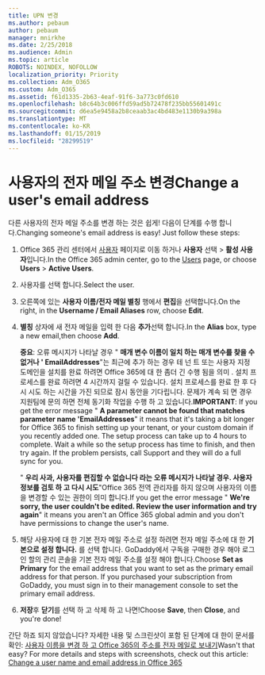 ```yaml
---
title: UPN 변경
ms.author: pebaum
author: pebaum
manager: mnirkhe
ms.date: 2/25/2018
ms.audience: Admin
ms.topic: article
ROBOTS: NOINDEX, NOFOLLOW
localization_priority: Priority
ms.collection: Adm_O365
ms.custom: Adm_O365
ms.assetid: f61d1335-2b63-4eaf-91f6-3a773c0fd610
ms.openlocfilehash: b8c64b3c006ffd59ad5b72478f235bb55601491c
ms.sourcegitcommit: d6ea5e9458a2b8ceaab3ac4bd483e1130b9a398a
ms.translationtype: MT
ms.contentlocale: ko-KR
ms.lasthandoff: 01/15/2019
ms.locfileid: "28299519"
---
```

# <a name="change-a-users-email-address"></a><span data-ttu-id="8751c-102">사용자의 전자 메일 주소 변경</span><span class="sxs-lookup"><span data-stu-id="8751c-102">Change a user's email address</span></span>

<span data-ttu-id="8751c-p101">다른 사용자의 전자 메일 주소를 변경 하는 것은 쉽게! 다음이 단계를 수행 합니다.</span><span class="sxs-lookup"><span data-stu-id="8751c-p101">Changing someone's email address is easy! Just follow these steps:</span></span>
  
1. <span data-ttu-id="8751c-105">Office 365 관리 센터에서 [사용자](https://go.microsoft.com/fwlink/p/?linkid=834822) 페이지로 이동 하거나 **사용자** 선택 \> **활성 사용자**입니다.</span><span class="sxs-lookup"><span data-stu-id="8751c-105">In the Office 365 admin center, go to the [Users](https://go.microsoft.com/fwlink/p/?linkid=834822) page, or choose **Users** \> **Active Users**.</span></span>
    
2. <span data-ttu-id="8751c-106">사용자를 선택 합니다.</span><span class="sxs-lookup"><span data-stu-id="8751c-106">Select the user.</span></span>
    
3. <span data-ttu-id="8751c-107">오른쪽에 있는 **사용자 이름/전자 메일 별칭** 행에서 **편집**을 선택합니다.</span><span class="sxs-lookup"><span data-stu-id="8751c-107">On the right, in the **Username / Email Aliases** row, choose **Edit**.</span></span>
    
4. <span data-ttu-id="8751c-108">**별칭** 상자에 새 전자 메일을 입력 한 다음 **추가**선택 합니다.</span><span class="sxs-lookup"><span data-stu-id="8751c-108">In the **Alias** box, type a new email,then choose **Add**.</span></span>
    
    <span data-ttu-id="8751c-p102">**중요**: 오류 메시지가 나타날 경우 " **매개 변수 이름이 일치 하는 매개 변수를 찾을 수 없거나 ' EmailAddresses**"는 최근에 추가 하는 경우 테 넌 트 또는 사용자 지정 도메인을 설치를 완료 하려면 Office 365에 대 한 좀더 긴 수행 됨을 의미 . 설치 프로세스를 완료 하려면 4 시간까지 걸릴 수 있습니다. 설치 프로세스를 완료 한 후 다시 시도 하는 시간을 가진 되므로 잠시 동안을 기다립니다. 문제가 계속 되 면 경우 지원팀에 문의 하면 전체 동기화 작업을 수행 하 고 있습니다.</span><span class="sxs-lookup"><span data-stu-id="8751c-p102">**IMPORTANT**: If you get the error message " **A parameter cannot be found that matches parameter name 'EmailAddresses**" it means that it's taking a bit longer for Office 365 to finish setting up your tenant, or your custom domain if you recently added one. The setup process can take up to 4 hours to complete. Wait a while so the setup process has time to finish, and then try again. If the problem persists, call Support and they will do a full sync for you.</span></span>
    
    <span data-ttu-id="8751c-113">" **우리 사과, 사용자를 편집할 수 없습니다 라는 오류 메시지가 나타날 경우. 사용자 정보를 검토 하 고 다시 시도**"Office 365 전역 관리자를 하지 않으며 사용자의 이름을 변경할 수 있는 권한이 의미 합니다.</span><span class="sxs-lookup"><span data-stu-id="8751c-113">If you get the error message " **We're sorry, the user couldn't be edited. Review the user information and try again**" it means you aren't an Office 365 global admin and you don't have permissions to change the user's name.</span></span>
    
5. <span data-ttu-id="8751c-p103">해당 사용자에 대 한 기본 전자 메일 주소로 설정 하려면 전자 메일 주소에 대 한 **기본으로 설정 합니다.** 를 선택 합니다. GoDaddy에서 구독을 구매한 경우 해야 로그인 할의 관리 콘솔을 기본 전자 메일 주소를 설정 해야 합니다.</span><span class="sxs-lookup"><span data-stu-id="8751c-p103">Choose **Set as Primary** for the email address that you want to set as the primary email address for that person. If you purchased your subscription from GoDaddy, you must sign in to their management console to set the primary email address.</span></span> 
    
6. <span data-ttu-id="8751c-116">**저장**후 **닫기**를 선택 하 고 삭제 하 고 나면!</span><span class="sxs-lookup"><span data-stu-id="8751c-116">Choose **Save**, then **Close**, and you're done!</span></span>
    
<span data-ttu-id="8751c-p104">간단 하죠 되지 않았습니다? 자세한 내용 및 스크린샷이 포함 된 단계에 대 한이 문서를 확인: [사용자 이름을 변경 하 고 Office 365의 주소를 전자 메일로 보내기](https://support.office.com/article/https://support.office.com/en-us/article/Change-a-user-name-and-email-address-in-Office-365-fb5ac074-e203-4e1f-9843-b9d1a3e03297.aspx)</span><span class="sxs-lookup"><span data-stu-id="8751c-p104">Wasn't that easy? For more details and steps with screenshots, check out this article: [Change a user name and email address in Office 365](https://support.office.com/article/https://support.office.com/en-us/article/Change-a-user-name-and-email-address-in-Office-365-fb5ac074-e203-4e1f-9843-b9d1a3e03297.aspx)</span></span>
  

